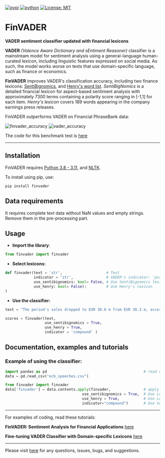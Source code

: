 [![pypi](https://img.shields.io/pypi/v/finvader.svg)](https://pypi.python.org/pypi/finvader)
[![python](https://img.shields.io/pypi/pyversions/finvader.svg)](https://pypi.python.org/pypi/finvader)
[![License: MIT](https://badgen.net/badge/license/apache-2-0/blue)]([https://opensource.org/licenses/MIT](https://opensource.org/license/apache-2-0/))


# FinVADER
**VADER sentiment classifier updated with financial lexicons**


**VADER** *(Valence Aware Dictionary and sEntiment Reasoner)* classifier is a mainstream model for sentiment analysis using a 
general-language human-curated lexicon, including linguistic features expressed on social media. As such, the model works
worse on texts that use domain-specific language, such as finance or economics.

**FinVADER** improves VADER's classification accuracy, including two finance lexicons: [SentiBignomics](https://github.com/consose/SentiBigNomics),
and [Henry's word list](https://journals.sagepub.com/doi/10.1177/0021943608319388). *SentiBigNomics* is a detailed financial lexicon for aspect-based sentiment analysis with 
approximately 7300 terms containing a polarity score ranging in [-1,1] for each item. *Henry's lexicon* covers 189 words 
appearing in the company earnings press releases. 

FinVADER outperforms VADER on Financial PhraseBank data: 

![finvader_accuracy](https://github.com/PetrKorab/FinVADER/assets/62357254/6f464bb2-1d9c-4cb7-ba63-f535c6a1fda6)
![vader_accuracy](https://github.com/PetrKorab/FinVADER/assets/62357254/6bc4080b-ce1a-499f-9dbd-de8cf8f1ecdc)

The code for this benchmark test is [here](https://github.com/PetrKorab/FinVADER/blob/main/finvader_benchmark.ipynb)

**** 

## Installation

FinVADER requires [Python 3.8 - 3.11](https://www.python.org/downloads/), and [NLTK](http://www.nltk.org). 

To install using pip, use:

`pip install finvader`


## Data requirements

It requires complete text data without NaN values and empty strings. Remove them in the pre-processing part. 


## Usage

* **Import the library**:


``` python
from finvader import finvader
```

* **Select lexicons:**


``` python
def finvader(text = 'str',                    # Text
             indicator = 'str',               # VADER's indicator: 'pos'/'neg'/'neu'/'compound' 
             use_sentibignomics: bool= False, # Use SentiBignomics lexicon
             use_henry: bool= False):         # Use Henry's lexicon
) 
```

* **Use the classifier:**

``` python
text = "The period's sales dropped to EUR 30.6 m from EUR 38.3 m, according to the interim report, released today."

scores = finvader(text, 
                  use_sentibignomics = True, 
                  use_henry = True, 
                  indicator = 'compound' )
```

## Documentation, examples and tutorials

### Example of using the classifier: 

``` python
import pandas as pd                                            # read data
data = pd.read_csv("ecb_speeches.csv")
```

``` python
from finvader import finvader                         
data['finvader'] = data.contents.apply(finvader,               # apply FinVADER and create a new column in data df
                                   use_sentibignomics = True,  # Use Lexicon 1
                                   use_henry = True,           # Use Lexicon 2
                                   indicator="compound")       # Use VADER's compound indicator
```

**** 

For examples of coding, read these  tutorials:

**FinVADER: Sentiment Analysis for Financial Applications** [here](https://python.plainenglish.io/finvader-sentiment-analysis-for-financial-applications-6ab3c08840b4?sk=01b880558bd66b83b44618051e2e5df4)

**Fine-tuning VADER Classifier with Domain-specific Lexicons** [here](https://medium.com/mlearning-ai/fine-tuning-vader-classifier-with-domain-specific-lexicons-1b23f6882f2?sk=f36e92bc46ba2997e1fc5f4fe2c44bcc)
**** 

Please visit [here](https://github.com/PetrKorab/finvader/issues) for any questions, issues, bugs, and suggestions.
